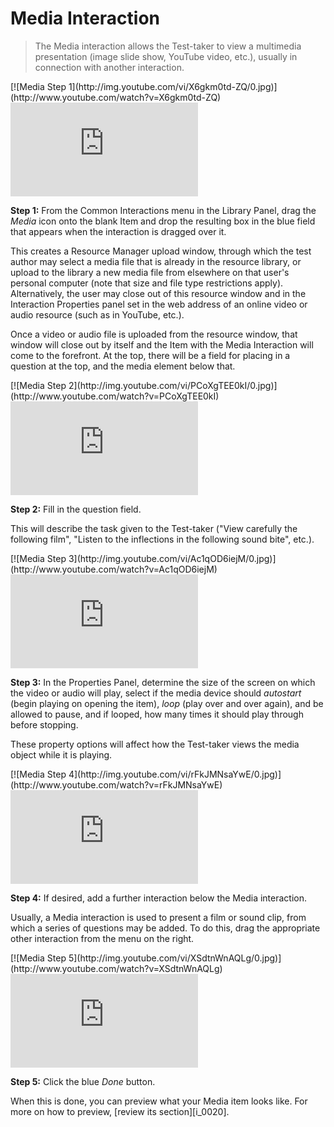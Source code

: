 # Media Interaction

>The Media interaction allows the Test-taker to view a multimedia presentation (image slide show, YouTube video, etc.), usually in connection with another interaction.

<div class="hidden-video">
[![Media Step 1](http://img.youtube.com/vi/X6gkm0td-ZQ/0.jpg)](http://www.youtube.com/watch?v=X6gkm0td-ZQ)
</div>

<div class='embed-container'><iframe src="https://www.youtube.com/embed/X6gkm0td-ZQ?rel=0" frameborder="0" allowfullscreen="true"></iframe></div>

**Step 1:** From the Common Interactions menu in the Library Panel, drag the *Media* icon onto the blank Item and drop the resulting box in the blue field that appears when the interaction is dragged over it.

This creates a Resource Manager upload window, through which the test author may select a media file that is already in the resource library, or upload to the library a new media file from elsewhere on that user's personal computer (note that size and file type restrictions apply). Alternatively, the user may close out of this resource window and in the Interaction Properties panel set in the web address of an online video or audio resource (such as in YouTube, etc.).

Once a video or audio file is uploaded from the resource window, that window will close out by itself and the Item with the Media Interaction will come to the forefront. At the top, there will be a field for placing in a question at the top, and the media element below that.

<div class="hidden-video">
[![Media Step 2](http://img.youtube.com/vi/PCoXgTEE0kI/0.jpg)](http://www.youtube.com/watch?v=PCoXgTEE0kI)
</div>

<div class='embed-container'><iframe src="https://www.youtube.com/embed/PCoXgTEE0kI?rel=0" frameborder="0" allowfullscreen="true"></iframe></div>

**Step 2:** Fill in the question field. 

This will describe the task given to the Test-taker ("View carefully the following film", "Listen to the inflections in the following sound bite", etc.).

<div class="hidden-video">
[![Media Step 3](http://img.youtube.com/vi/Ac1qOD6iejM/0.jpg)](http://www.youtube.com/watch?v=Ac1qOD6iejM)
</div>

<div class='embed-container'><iframe src="https://www.youtube.com/embed/Ac1qOD6iejM?rel=0" frameborder="0" allowfullscreen="true"></iframe></div>

**Step 3:** In the Properties Panel, determine the size of the screen on which the video or audio will play, select if the media device should *autostart* (begin playing on opening the item), *loop* (play over and over again), and be allowed to pause, and if looped, how many times it should play through before stopping. 

These property options will affect how the Test-taker views the media object while it is playing.

<div class="hidden-video">
[![Media Step 4](http://img.youtube.com/vi/rFkJMNsaYwE/0.jpg)](http://www.youtube.com/watch?v=rFkJMNsaYwE)
</div>

<div class='embed-container'><iframe src="https://www.youtube.com/embed/rFkJMNsaYwE?rel=0" frameborder="0" allowfullscreen="true"></iframe></div>

**Step 4:** If desired, add a further interaction below the Media interaction.

Usually, a Media interaction is used to present a film or sound clip, from which a series of questions may be added. To do this, drag the appropriate other interaction from the menu on the right.

<div class="hidden-video">
[![Media Step 5](http://img.youtube.com/vi/XSdtnWnAQLg/0.jpg)](http://www.youtube.com/watch?v=XSdtnWnAQLg)
</div>

<div class='embed-container'><iframe src="https://www.youtube.com/embed/XSdtnWnAQLg?rel=0" frameborder="0" allowfullscreen="true"></iframe></div>

**Step 5:** Click the blue *Done* button.

When this is done, you can preview what your Media item looks like. For more on how to preview, [review its section][i_0020].
